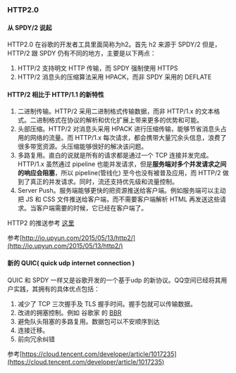 ### HTTP2.0

#### 从 SPDY/2 说起
HTTP2.0 在谷歌的开发者工具里面简称为h2。首先 h2 来源于 SPDY/2 但是，HTTP/2 跟 SPDY 仍有不同的地方，主要是以下两点：

1. HTTP/2 支持明文 HTTP 传输，而 SPDY 强制使用 HTTPS
2. HTTP/2 消息头的压缩算法采用 HPACK，而非 SPDY 采用的 DEFLATE

#### HTTP/2 相比于 HTTP/1.1 的新特性
1. 二进制传输。HTTP/2 采用二进制格式传输数据，而非 HTTP/1.x 的文本格式。二进制格式在协议的解析和优化扩展上带来更多的优势和可能。
2. 头部压缩。HTTP/2 对消息头采用 HPACK 进行压缩传输，能够节省消息头占用的网络的流量。而 HTTP/1.x 每次请求，都会携带大量冗余头信息，浪费了很多带宽资源。头压缩能够很好的解决该问题。
3. 多路复用。直白的说就是所有的请求都是通过一个 TCP 连接并发完成。HTTP/1.x 虽然通过 pipeline 也能并发请求，但是**服务端对多个并发请求之间的响应会阻塞**，所以 pipeline(管线化) 至今也没有被普及应用，而 HTTP/2 做到了真正的并发请求。同时，流还支持优先级和流量控制。
4. Server Push。服务端能够更快的把资源推送给客户端。例如服务端可以主动把 JS 和 CSS 文件推送给客户端，而不需要客户端解析 HTML 再发送这些请求。当客户端需要的时候，它已经在客户端了。

HTTP2 的推送参考 [这里](https://cloud.tencent.com/developer/article/1007111)

参考[http://io.upyun.com/2015/05/13/http2/](http://io.upyun.com/2015/05/13/http2/)

#### 新的 QUIC( quick udp internet connection )
QUIC 和 SPDY 一样又是谷歌开发的一个基于udp 的新协议。QQ空间已经将其用户实践，其拥有的具体优点包括：

1. 减少了 TCP 三次握手及 TLS 握手时间。握手包就可以传输数据。
2. 改进的拥塞控制。例如 谷歌家 的 [BBR](http://blog.csdn.net/dog250/article/details/52830576)
3. 避免队头阻塞的多路复用。数据包可以不安顺序到达
4. 连接迁移。
5. 前向冗余纠错

参考[https://cloud.tencent.com/developer/article/1017235](https://cloud.tencent.com/developer/article/1017235)

